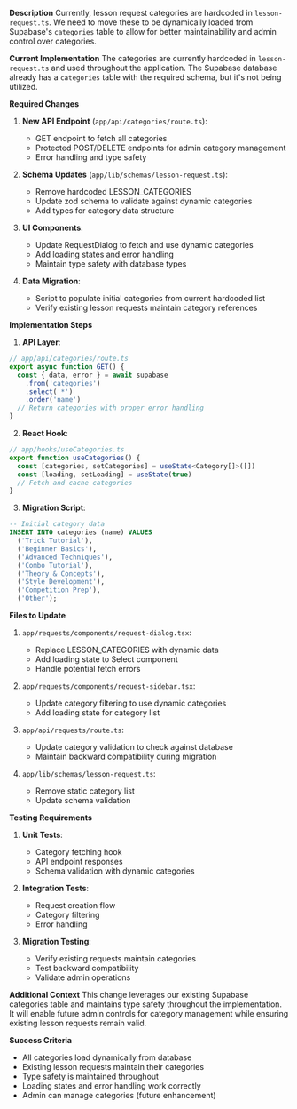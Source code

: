 **Description**
Currently, lesson request categories are hardcoded in `lesson-request.ts`. We need to move these to be dynamically loaded from Supabase's `categories` table to allow for better maintainability and admin control over categories.

**Current Implementation**
The categories are currently hardcoded in `lesson-request.ts` and used throughout the application. The Supabase database already has a `categories` table with the required schema, but it's not being utilized.

**Required Changes**

1. **New API Endpoint** (`app/api/categories/route.ts`):
   - GET endpoint to fetch all categories
   - Protected POST/DELETE endpoints for admin category management
   - Error handling and type safety

2. **Schema Updates** (`app/lib/schemas/lesson-request.ts`):
   - Remove hardcoded LESSON_CATEGORIES
   - Update zod schema to validate against dynamic categories
   - Add types for category data structure

3. **UI Components**:
   - Update RequestDialog to fetch and use dynamic categories
   - Add loading states and error handling
   - Maintain type safety with database types

4. **Data Migration**:
   - Script to populate initial categories from current hardcoded list
   - Verify existing lesson requests maintain category references

**Implementation Steps**

1. **API Layer**:
```typescript
// app/api/categories/route.ts
export async function GET() {
  const { data, error } = await supabase
    .from('categories')
    .select('*')
    .order('name')
  // Return categories with proper error handling
}
```

2. **React Hook**:
```typescript
// app/hooks/useCategories.ts
export function useCategories() {
  const [categories, setCategories] = useState<Category[]>([])
  const [loading, setLoading] = useState(true)
  // Fetch and cache categories
}
```

3. **Migration Script**:
```sql
-- Initial category data
INSERT INTO categories (name) VALUES
  ('Trick Tutorial'),
  ('Beginner Basics'),
  ('Advanced Techniques'),
  ('Combo Tutorial'),
  ('Theory & Concepts'),
  ('Style Development'),
  ('Competition Prep'),
  ('Other');
```

**Files to Update**

1. `app/requests/components/request-dialog.tsx`:
   - Replace LESSON_CATEGORIES with dynamic data
   - Add loading state to Select component
   - Handle potential fetch errors

2. `app/requests/components/request-sidebar.tsx`:
   - Update category filtering to use dynamic categories
   - Add loading state for category list

3. `app/api/requests/route.ts`:
   - Update category validation to check against database
   - Maintain backward compatibility during migration

4. `app/lib/schemas/lesson-request.ts`:
   - Remove static category list
   - Update schema validation

**Testing Requirements**

1. **Unit Tests**:
   - Category fetching hook
   - API endpoint responses
   - Schema validation with dynamic categories

2. **Integration Tests**:
   - Request creation flow
   - Category filtering
   - Error handling

3. **Migration Testing**:
   - Verify existing requests maintain categories
   - Test backward compatibility
   - Validate admin operations

**Additional Context**
This change leverages our existing Supabase categories table and maintains type safety throughout the implementation. It will enable future admin controls for category management while ensuring existing lesson requests remain valid.

**Success Criteria**
- All categories load dynamically from database
- Existing lesson requests maintain their categories
- Type safety is maintained throughout
- Loading states and error handling work correctly
- Admin can manage categories (future enhancement)
